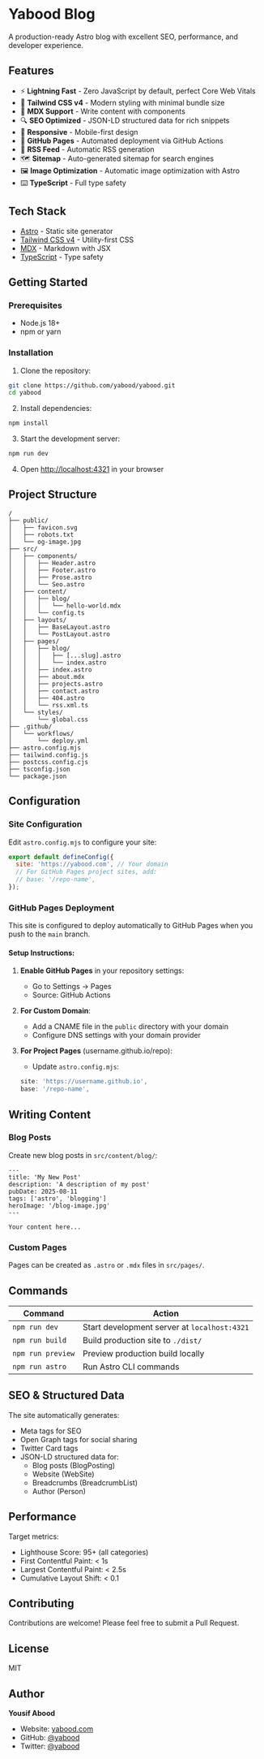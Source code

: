 # Yabood Blog

A production-ready Astro blog with excellent SEO, performance, and developer experience.

## Features

- ⚡️ **Lightning Fast** - Zero JavaScript by default, perfect Core Web Vitals
- 🎨 **Tailwind CSS v4** - Modern styling with minimal bundle size
- 📝 **MDX Support** - Write content with components
- 🔍 **SEO Optimized** - JSON-LD structured data for rich snippets
- 📱 **Responsive** - Mobile-first design
- 🚀 **GitHub Pages** - Automated deployment via GitHub Actions
- 📰 **RSS Feed** - Automatic RSS generation
- 🗺️ **Sitemap** - Auto-generated sitemap for search engines
- 🖼️ **Image Optimization** - Automatic image optimization with Astro
- ⌨️ **TypeScript** - Full type safety

## Tech Stack

- [Astro](https://astro.build) - Static site generator
- [Tailwind CSS v4](https://tailwindcss.com) - Utility-first CSS
- [MDX](https://mdxjs.com) - Markdown with JSX
- [TypeScript](https://www.typescriptlang.org) - Type safety

## Getting Started

### Prerequisites

- Node.js 18+ 
- npm or yarn

### Installation

1. Clone the repository:
```bash
git clone https://github.com/yabood/yabood.git
cd yabood
```

2. Install dependencies:
```bash
npm install
```

3. Start the development server:
```bash
npm run dev
```

4. Open [http://localhost:4321](http://localhost:4321) in your browser

## Project Structure

```
/
├── public/
│   ├── favicon.svg
│   ├── robots.txt
│   └── og-image.jpg
├── src/
│   ├── components/
│   │   ├── Header.astro
│   │   ├── Footer.astro
│   │   ├── Prose.astro
│   │   └── Seo.astro
│   ├── content/
│   │   ├── blog/
│   │   │   └── hello-world.mdx
│   │   └── config.ts
│   ├── layouts/
│   │   ├── BaseLayout.astro
│   │   └── PostLayout.astro
│   ├── pages/
│   │   ├── blog/
│   │   │   ├── [...slug].astro
│   │   │   └── index.astro
│   │   ├── index.astro
│   │   ├── about.mdx
│   │   ├── projects.astro
│   │   ├── contact.astro
│   │   ├── 404.astro
│   │   └── rss.xml.ts
│   └── styles/
│       └── global.css
├── .github/
│   └── workflows/
│       └── deploy.yml
├── astro.config.mjs
├── tailwind.config.js
├── postcss.config.cjs
├── tsconfig.json
└── package.json
```

## Configuration

### Site Configuration

Edit `astro.config.mjs` to configure your site:

```js
export default defineConfig({
  site: 'https://yabood.com', // Your domain
  // For GitHub Pages project sites, add:
  // base: '/repo-name',
});
```

### GitHub Pages Deployment

This site is configured to deploy automatically to GitHub Pages when you push to the `main` branch.

#### Setup Instructions:

1. **Enable GitHub Pages** in your repository settings:
   - Go to Settings → Pages
   - Source: GitHub Actions

2. **For Custom Domain**:
   - Add a CNAME file in the `public` directory with your domain
   - Configure DNS settings with your domain provider

3. **For Project Pages** (username.github.io/repo):
   - Update `astro.config.mjs`:
   ```js
   site: 'https://username.github.io',
   base: '/repo-name',
   ```

## Writing Content

### Blog Posts

Create new blog posts in `src/content/blog/`:

```mdx
---
title: 'My New Post'
description: 'A description of my post'
pubDate: 2025-08-11
tags: ['astro', 'blogging']
heroImage: '/blog-image.jpg'
---

Your content here...
```

### Custom Pages

Pages can be created as `.astro` or `.mdx` files in `src/pages/`.

## Commands

| Command | Action |
|---------|--------|
| `npm run dev` | Start development server at `localhost:4321` |
| `npm run build` | Build production site to `./dist/` |
| `npm run preview` | Preview production build locally |
| `npm run astro` | Run Astro CLI commands |

## SEO & Structured Data

The site automatically generates:

- Meta tags for SEO
- Open Graph tags for social sharing
- Twitter Card tags
- JSON-LD structured data for:
  - Blog posts (BlogPosting)
  - Website (WebSite)
  - Breadcrumbs (BreadcrumbList)
  - Author (Person)

## Performance

Target metrics:
- Lighthouse Score: 95+ (all categories)
- First Contentful Paint: < 1s
- Largest Contentful Paint: < 2.5s
- Cumulative Layout Shift: < 0.1

## Contributing

Contributions are welcome! Please feel free to submit a Pull Request.

## License

MIT

## Author

**Yousif Abood**
- Website: [yabood.com](https://yabood.com)
- GitHub: [@yabood](https://github.com/yabood)
- Twitter: [@yabood](https://twitter.com/yabood)
